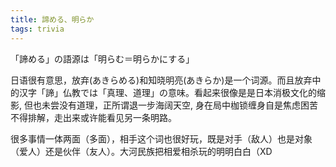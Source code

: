 ```yaml
---
title: 諦める、明らか
tags: trivia
---
```


「諦める」の語源は「明らむ＝明らかにする」


日语很有意思，放弃(あき​らめる)和知晓明亮(あき​らか)是一个词源。而且放弃中的汉字「諦」仏教では「真理、道理」の意味。看起来很像是是日本消极文化的缩影, 但也未尝没有道理，正所谓退一步海阔天空, 身在局中枷锁缠身自是焦虑困苦不得排解，走出来或许能看见另一条明路。


很多事情一体两面（多面），相手这个词也很好玩，既是对手（敌人）也是对象（爱人）还是伙伴（友人）。大河民族把相爱相杀玩的明明白白（XD